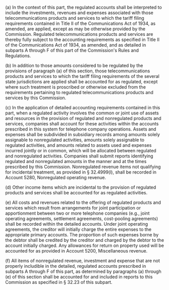 (a) In the context of this part, the regulated accounts shall be interpreted to include the investments, revenues and expenses associated with those telecommunications products and services to which the tariff filing requirements contained in Title II of the Communications Act of 1934, as amended, are applied, except as may be otherwise provided by the Commission. Regulated telecommunications products and services are thereby fully subject to the accounting requirements as specified in Title II of the Communications Act of 1934, as amended, and as detailed in subparts A through F of this part of the Commission's Rules and Regulations.

(b) In addition to those amounts considered to be regulated by the provisions of paragraph (a) of this section, those telecommunications products and services to which the tariff filing requirements of the several state jurisdictions are applied shall be accounted for as regulated, except where such treatment is proscribed or otherwise excluded from the requirements pertaining to regulated telecommunications products and services by this Commission.

(c) In the application of detailed accounting requirements contained in this part, when a regulated activity involves the common or joint use of assets and resources in the provision of regulated and nonregulated products and services, companies shall account for these activities within the accounts prescribed in this system for telephone company operations. Assets and expenses shall be subdivided in subsidiary records among amounts solely assignable to nonregulated activities, amounts solely assignable to regulated activities, and amounts related to assets used and expenses incurred jointly or in common, which will be allocated between regulated and nonregulated activities. Companies shall submit reports identifying regulated and nonregulated amounts in the manner and at the times prescribed by this Commission. Nonregulated revenue items not qualifying for incidental treatment, as provided in § 32.4999(l), shall be recorded in Account 5280, Nonregulated operating revenue.

(d) Other income items which are incidental to the provision of regulated products and services shall be accounted for as regulated activities.

(e) All costs and revenues related to the offering of regulated products and services which result from arrangements for joint participation or apportionment between two or more telephone companies (e.g., joint operating agreements, settlement agreements, cost-pooling agreements) shall be recorded within the detailed accounts. Under joint operating agreements, the creditor will initially charge the entire expenses to the appropriate primary accounts. The proportion of such expenses borne by the debtor shall be credited by the creditor and charged by the debtor to the account initially charged. Any allowances for return on property used will be accounted for as provided in Account 5200, Miscellaneous revenue.

(f) All items of nonregulated revenue, investment and expense that are not properly includible in the detailed, regulated accounts prescribed in subparts A through F of this part, as determined by paragraphs (a) through (e) of this section shall be accounted for and included in reports to this Commission as specified in § 32.23 of this subpart.

